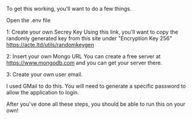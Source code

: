 To get this working, you'll want to do a few things.

Open the .env file

1: Create your own Secrey Key
Using this link, you'll want to copy the randomly generated key from this site under "Encryption Key 256"
https://acte.ltd/utils/randomkeygen

2: Insert your own Mongo URL
You can create a free server at https://www.mongodb.com and you can get your server there.

3: Create your own user email.

I used GMail to do this. You will need to generate a specific password to allow the application to login.

After you've done all these steps, you should be able to run this on your own!

